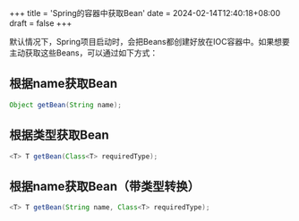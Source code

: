 +++
title = 'Spring的容器中获取Bean'
date = 2024-02-14T12:40:18+08:00
draft = false
+++

默认情况下，Spring项目启动时，会把Beans都创建好放在IOC容器中。如果想要主动获取这些Beans，可以通过如下方式：

## 根据name获取Bean

```java
Object getBean(String name);
```

## 根据类型获取Bean

```java
<T> T getBean(Class<T> requiredType);
```

## 根据name获取Bean（带类型转换）

```java
<T> T getBean(String name, Class<T> requiredType);
```
